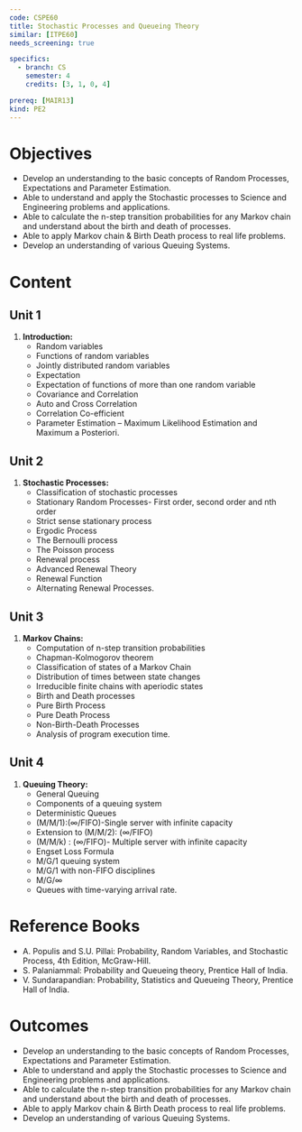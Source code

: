 ```yaml
---
code: CSPE60
title: Stochastic Processes and Queueing Theory
similar: [ITPE60]
needs_screening: true

specifics:
  - branch: CS
    semester: 4
    credits: [3, 1, 0, 4]

prereq: [MAIR13]
kind: PE2
---
```


# Objectives

- Develop an understanding to the basic concepts of Random Processes, Expectations and Parameter
Estimation.
- Able to understand and apply the Stochastic processes to Science and Engineering problems and
applications.
- Able to calculate the n-step transition probabilities for any Markov chain and understand about the
birth and death of processes.
- Able to apply Markov chain & Birth Death process to real life problems.
- Develop an understanding of various Queuing Systems.

# Content

## Unit 1

1. **Introduction:**
   - Random variables
   - Functions of random variables
   - Jointly distributed random variables
   - Expectation
   - Expectation of functions of more than one random variable
   - Covariance and Correlation
   - Auto and Cross Correlation
   - Correlation Co-efficient
   - Parameter Estimation – Maximum Likelihood Estimation and Maximum a Posteriori.

## Unit 2

1. **Stochastic Processes:**
   - Classification of stochastic processes
   - Stationary Random Processes- First order, second order and nth order
   - Strict sense stationary process
   - Ergodic Process
   - The Bernoulli process
   - The Poisson process
   - Renewal process
   - Advanced Renewal Theory
   - Renewal Function
   - Alternating Renewal Processes.

## Unit 3

1. **Markov Chains:**
   - Computation of n-step transition probabilities
   - Chapman-Kolmogorov theorem
   - Classification of states of a Markov Chain
   - Distribution of times between state changes
   - Irreducible finite chains with aperiodic states
   - Birth and Death processes
   - Pure Birth Process
   - Pure Death Process
   - Non-Birth-Death Processes
   - Analysis of program execution time.

## Unit 4

1. **Queuing Theory:**
   - General Queuing
   - Components of a queuing system
   - Deterministic Queues
   - (M/M/1):(∞/FIFO)-Single server with infinite capacity
   - Extension to (M/M/2): (∞/FIFO)
   - (M/M/k) : (∞/FIFO)- Multiple server with infinite capacity
   - Engset Loss Formula
   - M/G/1 queuing system
   - M/G/1 with non-FIFO disciplines
   - M/G/∞
   - Queues with time-varying arrival rate.

# Reference Books

- A. Populis and S.U. Pillai: Probability, Random Variables, and Stochastic Process, 4th Edition, McGraw-Hill.
- S. Palaniammal: Probability and Queueing theory, Prentice Hall of India.
- V. Sundarapandian: Probability, Statistics and Queueing Theory, Prentice Hall of India.

# Outcomes

- Develop an understanding to the basic concepts of Random Processes, Expectations and Parameter
Estimation.
- Able to understand and apply the Stochastic processes to Science and Engineering problems and
applications.
- Able to calculate the n-step transition probabilities for any Markov chain and understand about the
birth and death of processes.
- Able to apply Markov chain & Birth Death process to real life problems.
- Develop an understanding of various Queuing Systems.

